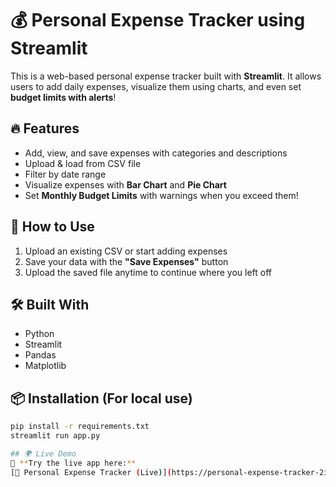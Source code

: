 # 💰 Personal Expense Tracker using Streamlit

This is a web-based personal expense tracker built with **Streamlit**. It allows users to add daily expenses, visualize them using charts, and even set **budget limits with alerts**!

## 🔥 Features

- Add, view, and save expenses with categories and descriptions
- Upload & load from CSV file
- Filter by date range
- Visualize expenses with **Bar Chart** and **Pie Chart**
- Set **Monthly Budget Limits** with warnings when you exceed them!

## 🚀 How to Use

1. Upload an existing CSV or start adding expenses
2. Save your data with the **"Save Expenses"** button
3. Upload the saved file anytime to continue where you left off

## 🛠 Built With

- Python
- Streamlit
- Pandas
- Matplotlib

## 📦 Installation (For local use)

```bash
pip install -r requirements.txt
streamlit run app.py

## 🌍 Live Demo  
🎯 **Try the live app here:**  
[🔗 Personal Expense Tracker (Live)](https://personal-expense-tracker-2ihmd2ypqmecgqv7ng6ecg.streamlit.app/)
